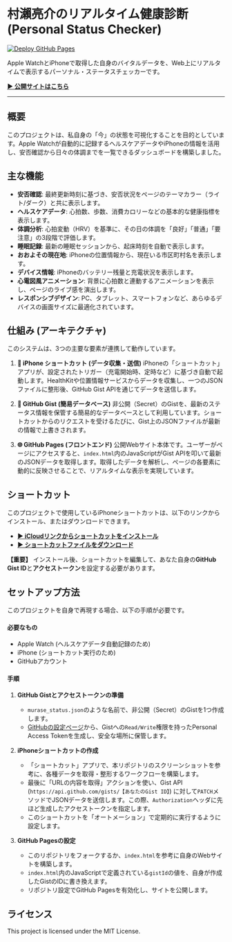 # 村瀨亮介のリアルタイム健康診断 (Personal Status Checker)

[![Deploy GitHub Pages](https://github.com/muraseryosuke/murase-status-checker/actions/workflows/pages/pages-build-deployment/badge.svg)](https://github.com/muraseryosuke/murase-status-checker/actions/workflows/pages/pages--build-deployment)

Apple WatchとiPhoneで取得した自身のバイタルデータを、Web上にリアルタイムで表示するパーソナル・ステータスチェッカーです。

**[▶︎ 公開サイトはこちら](https://muraseryosuke.github.io/murase-status-checker/)**

---

## 概要

このプロジェクトは、私自身の「今」の状態を可視化することを目的としています。Apple Watchが自動的に記録するヘルスケアデータやiPhoneの情報を活用し、安否確認から日々の体調までを一覧できるダッシュボードを構築しました。

## 主な機能

* **安否確認**: 最終更新時刻に基づき、安否状況をページのテーマカラー（ライト/ダーク）と共に表示します。
* **ヘルスケアデータ**: 心拍数、歩数、消費カロリーなどの基本的な健康指標を表示します。
* **体調分析**: 心拍変動（HRV）を基準に、その日の体調を「良好」「普通」「要注意」の3段階で評価します。
* **睡眠記録**: 最新の睡眠セッションから、起床時刻を自動で表示します。
* **おおよその現在地**: iPhoneの位置情報から、現在いる市区町村名を表示します。
* **デバイス情報**: iPhoneのバッテリー残量と充電状況を表示します。
* **心電図風アニメーション**: 背景に心拍数と連動するアニメーションを表示し、ページのライブ感を演出します。
* **レスポンシブデザイン**: PC、タブレット、スマートフォンなど、あらゆるデバイスの画面サイズに最適化されています。

## 仕組み (アーキテクチャ)

このシステムは、3つの主要な要素が連携して動作しています。

1.  **📲 iPhone ショートカット (データ収集・送信)**
    iPhoneの「ショートカット」アプリが、設定されたトリガー（充電開始時、定時など）に基づき自動で起動します。HealthKitや位置情報サービスからデータを収集し、一つのJSONファイルに整形後、GitHub Gist APIを通じてデータを送信します。

2.  **📄 GitHub Gist (簡易データベース)**
    非公開（Secret）のGistを、最新のステータス情報を保管する簡易的なデータベースとして利用しています。ショートカットからのリクエストを受けるたびに、Gist上のJSONファイルが最新の情報で上書きされます。

3.  **🌐 GitHub Pages (フロントエンド)**
    公開Webサイト本体です。ユーザーがページにアクセスすると、`index.html`内のJavaScriptがGist APIを叩いて最新のJSONデータを取得します。取得したデータを解析し、ページの各要素に動的に反映させることで、リアルタイムな表示を実現しています。

## ショートカット

このプロジェクトで使用しているiPhoneショートカットは、以下のリンクからインストール、またはダウンロードできます。

* **[▶︎ iCloudリンクからショートカットをインストール](https://www.icloud.com/shortcuts/36b86883d084465f9e2f56b69a3add3d)**
* **[▶︎ ショートカットファイルをダウンロード](https://github.com/MuraseRyosuke/murase-status-checker/blob/main/%E3%82%B9%E3%83%86%E3%83%BC%E3%82%BF%E3%82%B9%E6%9B%B4%E6%96%B0%20%EF%BC%88%E5%85%AC%E9%96%8B%E7%94%A8%EF%BC%89.shortcut)**

**【重要】**
インストール後、ショートカットを編集して、あなた自身の**GitHub Gist ID**と**アクセストークン**を設定する必要があります。

## セットアップ方法

このプロジェクトを自身で再現する場合、以下の手順が必要です。

#### 必要なもの
* Apple Watch (ヘルスケアデータ自動記録のため)
* iPhone (ショートカット実行のため)
* GitHubアカウント

#### 手順
1.  **GitHub Gistとアクセストークンの準備**
    * `murase_status.json`のような名前で、非公開（Secret）のGistを1つ作成します。
    * [GitHubの設定ページ](https://github.com/settings/tokens)から、Gistへの`Read/Write`権限を持ったPersonal Access Tokenを生成し、安全な場所に保管します。

2.  **iPhoneショートカットの作成**
    * 「ショートカット」アプリで、本リポジトリのスクリーンショットを参考に、各種データを取得・整形するワークフローを構築します。
    * 最後に「URLの内容を取得」アクションを使い、Gist API (`https://api.github.com/gists/【あなたのGist ID】`) に対して`PATCH`メソッドでJSONデータを送信します。この際、`Authorization`ヘッダに先ほど生成したアクセストークンを指定します。
    * このショートカットを「オートメーション」で定期的に実行するように設定します。

3.  **GitHub Pagesの設定**
    * このリポジトリをフォークするか、`index.html`を参考に自身のWebサイトを構築します。
    * `index.html`内のJavaScriptで定義されている`gistId`の値を、自身が作成したGistのIDに書き換えます。
    * リポジトリ設定でGitHub Pagesを有効化し、サイトを公開します。


## ライセンス

This project is licensed under the MIT License.
